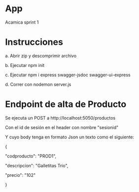 # App
Acamica sprint 1

# Instrucciones
a. Abrir zip y descomprimir archivo

b. Ejecutar npm init

c. Ejecutar npm i express swagger-jsdoc swagger-ui-express

d. Correr con nodemon server.js

# Endpoint de alta de Producto
Se ejecuta un POST a http://localhost:5050/productos

Con el id de sesión en el header con nombre "sesionid"

Y cuyo body tenga en formato Json un texto como el siguiente:

{

  "codproducto": "PROD1",
  
  "descripcion": "Galletitas Trio",
  
  "precio": "102"
  
}
